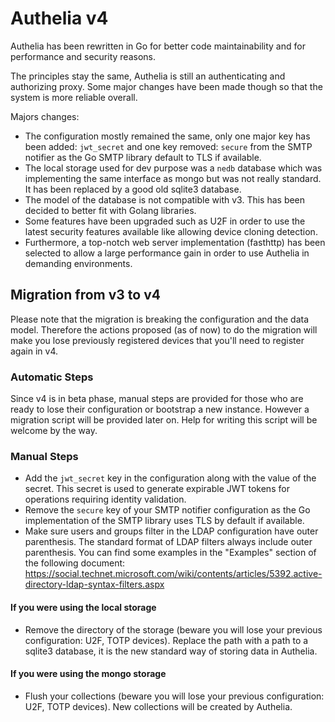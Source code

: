 # Authelia v4

Authelia has been rewritten in Go for better code maintainability and for performance and security reasons.

The principles stay the same, Authelia is still an authenticating and authorizing proxy. Some major changes have been made though so
that the system is more reliable overall.

Majors changes:
* The configuration mostly remained the same, only one major key has been added: `jwt_secret` and one key removed: `secure` from the
SMTP notifier as the Go SMTP library default to TLS if available.
* The local storage used for dev purpose was a `nedb` database which was implementing the same interface
as mongo but was not really standard. It has been replaced by a good old sqlite3 database.
* The model of the database is not compatible with v3. This has been decided to better fit with Golang libraries.
* Some features have been upgraded such as U2F in order to use the latest security features available like allowing device cloning detection.
* Furthermore, a top-notch web server implementation (fasthttp) has been selected to allow a large performance gain in order to use Authelia in demanding environments.


## Migration from v3 to v4

Please note that the migration is breaking the configuration and the data model. Therefore the actions proposed (as of now) to do the migration will make you lose previously registered devices that you'll need to register again in v4.

### Automatic Steps

Since v4 is in beta phase, manual steps are provided for those who are ready to lose their configuration or bootstrap a new instance.
However a migration script will be provided later on. Help for writing this script will be welcome by the way.

### Manual Steps

* Add the `jwt_secret` key in the configuration along with the value of the secret. This secret is used to generate expirable JWT tokens
for operations requiring identity validation.
* Remove the `secure` key of your SMTP notifier configuration as the Go implementation of the SMTP library uses TLS by default if available.
* Make sure users and groups filter in the LDAP configuration have outer parenthesis. The standard format of LDAP filters always include outer
parenthesis. You can find some examples in the "Examples" section of the following document: https://social.technet.microsoft.com/wiki/contents/articles/5392.active-directory-ldap-syntax-filters.aspx

#### If you were using the local storage
* Remove the directory of the storage (beware you will lose your previous configuration: U2F, TOTP devices). Replace the path with a path to a sqlite3 database,
it is the new standard way of storing data in Authelia.

#### If you were using the mongo storage
* Flush your collections (beware you will lose your previous configuration: U2F, TOTP devices). New collections will be created by Authelia.
